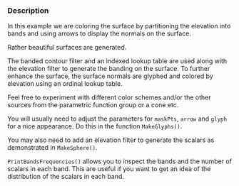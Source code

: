 ### Description

In this example we are coloring the surface by partitioning the elevation into bands and using arrows to display the normals on the surface.

Rather beautiful surfaces are generated.

The banded contour filter and an indexed lookup table are used along with the elevation filter to generate the banding on the surface. To further enhance the surface, the surface normals are glyphed and colored by elevation using an ordinal lookup table.

Feel free to experiment with different color schemes and/or the other sources from the parametric function group or a cone etc.

You will usually need to adjust the parameters for `maskPts`, `arrow` and `glyph` for a nice appearance.
Do this in the function `MakeGlyphs()`.

You may also need to add an elevation filter to generate the scalars as demonstrated in `MakeSphere()`.

`PrintBandsFrequencies()` allows you to inspect the bands and the number of scalars in each band. This are useful if you want to get an idea of the distribution of the scalars in each band.

